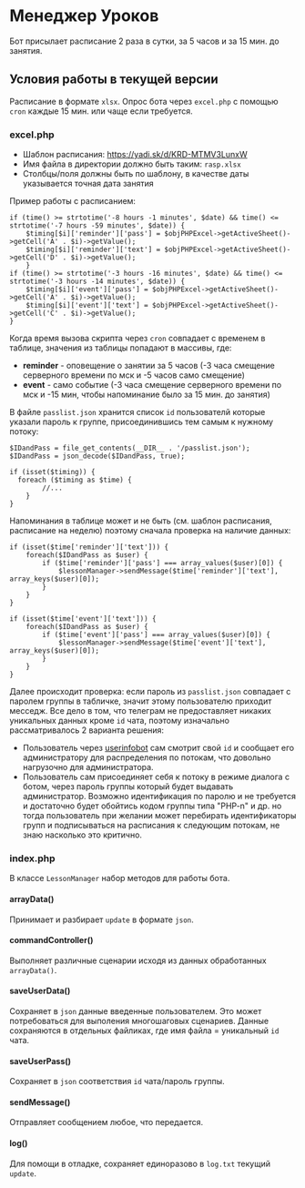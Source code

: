 # Менеджер Уроков
Бот присылает расписание 2 раза в сутки, за 5 часов и за 15 мин. до занятия.
## Условия работы в текущей версии
Расписание в формате `xlsx`. Опрос бота через `excel.php` с помощью `cron` каждые 15 мин. или чаще если требуется.
### excel.php
* Шаблон расписания: https://yadi.sk/d/KRD-MTMV3LunxW
* Имя файла в директории должно быть таким: `rasp.xlsx`
* Столбцы/поля должны быть по шаблону, в качестве даты указывается точная дата занятия

Пример работы с расписанием:
```
if (time() >= strtotime('-8 hours -1 minutes', $date) && time() <= strtotime('-7 hours -59 minutes', $date)) {
    $timing[$i]['reminder']['pass'] = $objPHPExcel->getActiveSheet()->getCell('A' . $i)->getValue();
    $timing[$i]['reminder']['text'] = $objPHPExcel->getActiveSheet()->getCell('D' . $i)->getValue();
    }
if (time() >= strtotime('-3 hours -16 minutes', $date) && time() <= strtotime('-3 hours -14 minutes', $date)) {
    $timing[$i]['event']['pass'] = $objPHPExcel->getActiveSheet()->getCell('A' . $i)->getValue();
    $timing[$i]['event']['text'] = $objPHPExcel->getActiveSheet()->getCell('C' . $i)->getValue();
}
```
Когда время вызова скрипта через `cron` совпадает с временем в таблице, значения из таблицы попадают в массивы, где:
* **reminder** - оповещение о занятии за 5 часов (-3 часа смещение серверного времени по мск и -5 часов само смещение)
* **event** - само событие (-3 часа смещение серверного времени по мск и -15 мин, чтобы напоминание было за 15 мин. до занятия)

В файле `passlist.json` хранится список `id` пользователй которые указали пароль к группе, присоединившись тем самым к нужному потоку:
```
$IDandPass = file_get_contents(__DIR__ . '/passlist.json');
$IDandPass = json_decode($IDandPass, true);

if (isset($timing)) {
  foreach ($timing as $time) {
        //...
    }
}
```
Напоминания в таблице может и не быть (см. шаблон расписания, расписание на неделю) поэтому сначала проверка на наличие данных:
```
if (isset($time['reminder']['text'])) {
    foreach($IDandPass as $user) {
        if ($time['reminder']['pass'] === array_values($user)[0]) {
            $lessonManager->sendMessage($time['reminder']['text'], array_keys($user)[0]);
        }
    }
}

if (isset($time['event']['text'])) {
    foreach($IDandPass as $user) {
        if ($time['event']['pass'] === array_values($user)[0]) {
            $lessonManager->sendMessage($time['event']['text'], array_keys($user)[0]);
        }
    }
}
```
Далее происходит проверка: если пароль из `passlist.json` совпадает с паролем группы в табличке, значит этому пользователю приходит месседж.
Все дело в том, что телеграм не предоставляет никаких уникальных данных кроме `id` чата, поэтому изначально рассматривалось 2 варианта решения:
* Пользователь через [userinfobot](https://telegram.me/userinfobot) сам смотрит свой `id` и сообщает его администратору для распределения по потокам, что довольно нагрузочно для администратора.
* Пользователь сам присоединяет себя к потоку в режиме диалога с ботом, через пароль группы который будет выдавать администратор.
Возможно идентификация по паролю и не требуется и достаточно будет обойтись кодом группы типа "PHP-n" и др. но тогда пользователь при желании может перебирать идентификаторы групп и подписываться на расписания к следующим потокам, не знаю насколько это критично.
### index.php
В классе `LessonManager` набор методов для работы бота.
#### arrayData()
Принимает и разбирает `update` в формате `json`.
#### commandController()
Выполняет различные сценарии исходя из данных обработанных `arrayData()`.
#### saveUserData()
Сохраняет в `json` данные введенные пользователем. Это может потребоваться для выполения многошаговых сценариев. Данные сохраняются в отдельных файликах, где имя файла = уникальный `id` чата.
#### saveUserPass()
Сохраняет в `json` соответствия `id` чата/пароль группы.
#### sendMessage()
Отправляет сообщением любое, что передается.
#### log()
Для помощи в отладке, сохраняет единоразово в `log.txt` текущий `update`.

